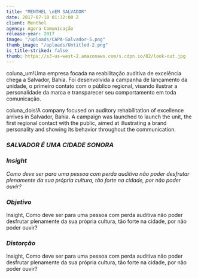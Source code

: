 ```yaml
---
title: "MENTHEL \nEM SALVADOR"
date: 2017-07-10 01:32:00 Z
client: Menthel
agency: Ágora Comunicação
release-year: 2017
image: "/uploads/CAPA-Salvador-5.png"
thumb_image: "/uploads/Untitled-2.png"
is_title-striked: false
thumb: https://s3-us-west-2.amazonaws.com/s.cdpn.io/82/look-out.jpg
---
```


coluna_um!Uma empresa focada na reabilitação auditiva de excelência chega a Salvador, Bahia. Foi desenvolvida a campanha de lançamento da unidade, o primeiro contato com o público regional, visando ilustrar a personalidade da marca e transparecer seu comportamento em toda comunicação.

coluna_dois!A company focused on auditory rehabilitation of excellence arrives in Salvador, Bahia. A campaign was launched to launch the unit, the first regional contact with the public, aimed at illustrating a brand personality and showing its behavior throughout the communication.

### *SALVADOR É UMA CIDADE SONORA*

<div class="row">
<div class="col-sm-6" markdown="1">

### ***Insight***

*Como deve ser para uma pessoa com perda auditiva não poder desfrutar plenamente da sua própria cultura, tão forte na cidade, por não poder ouvir?*

</div>

<div class="col-sm-6" markdown="1">

### ***Objetivo***

Insight, Como deve ser para uma pessoa com perda auditiva não poder desfrutar plenamente da sua própria cultura, tão forte na cidade, por não poder ouvir?
</div>

<div class="col-sm-6" markdown="1">

### ***Distorção***

Insight, Como deve ser para uma pessoa com perda auditiva não poder desfrutar plenamente da sua própria cultura, tão forte na cidade, por não poder ouvir?
</div>

</div>